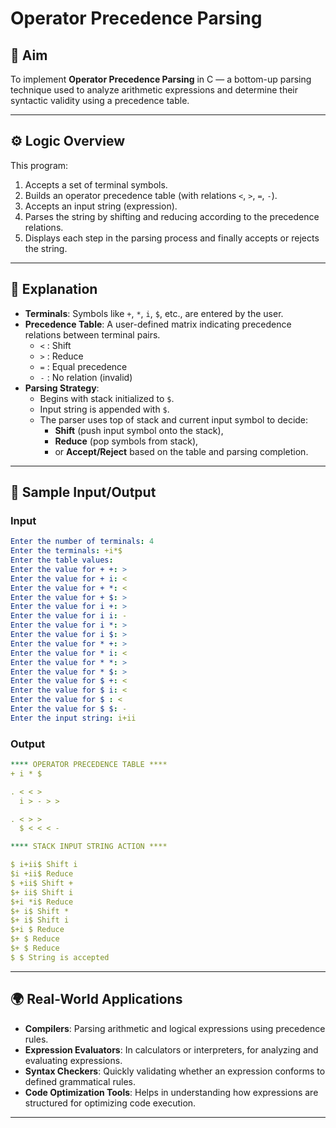 # Operator Precedence Parsing 

## 🎯 Aim

To implement **Operator Precedence Parsing** in C — a bottom-up parsing technique used to analyze arithmetic expressions and determine their syntactic validity using a precedence table.

---

## ⚙️ Logic Overview

This program:

1. Accepts a set of terminal symbols.
2. Builds an operator precedence table (with relations `<`, `>`, `=`, `-`).
3. Accepts an input string (expression).
4. Parses the string by shifting and reducing according to the precedence relations.
5. Displays each step in the parsing process and finally accepts or rejects the string.

---

## 🧠 Explanation

- **Terminals**: Symbols like `+`, `*`, `i`, `$`, etc., are entered by the user.
- **Precedence Table**: A user-defined matrix indicating precedence relations between terminal pairs.
    - `<` : Shift
    - `>` : Reduce
    - `=` : Equal precedence
    - `-` : No relation (invalid)
- **Parsing Strategy**:
    - Begins with stack initialized to `$`.
    - Input string is appended with `$`.
    - The parser uses top of stack and current input symbol to decide:
        - **Shift** (push input symbol onto the stack),
        - **Reduce** (pop symbols from stack),
        - or **Accept/Reject** based on the table and parsing completion.

---

## 🧪 Sample Input/Output

### Input
```yaml
Enter the number of terminals: 4
Enter the terminals: +i*$
Enter the table values:
Enter the value for + +: >
Enter the value for + i: <
Enter the value for + *: <
Enter the value for + $: >
Enter the value for i +: >
Enter the value for i i: -
Enter the value for i *: >
Enter the value for i $: >
Enter the value for * +: >
Enter the value for * i: <
Enter the value for * *: >
Enter the value for * $: >
Enter the value for $ +: <
Enter the value for $ i: <
Enter the value for $ : <
Enter the value for $ $: -
Enter the input string: i+ii
```

### Output
```yaml
**** OPERATOR PRECEDENCE TABLE ****
+ i * $

. < < >
  i > - > >

. < > >
  $ < < < -

**** STACK INPUT STRING ACTION ****

$ i+ii$ Shift i
$i +ii$ Reduce
$ +ii$ Shift +
$+ ii$ Shift i
$+i *i$ Reduce
$+ i$ Shift *
$+ i$ Shift i
$+i $ Reduce
$+ $ Reduce
$+ $ Reduce
$ $ String is accepted
```
---

## 🌍 Real-World Applications

- **Compilers**: Parsing arithmetic and logical expressions using precedence rules.
- **Expression Evaluators**: In calculators or interpreters, for analyzing and evaluating expressions.
- **Syntax Checkers**: Quickly validating whether an expression conforms to defined grammatical rules.
- **Code Optimization Tools**: Helps in understanding how expressions are structured for optimizing code execution.
  
---

